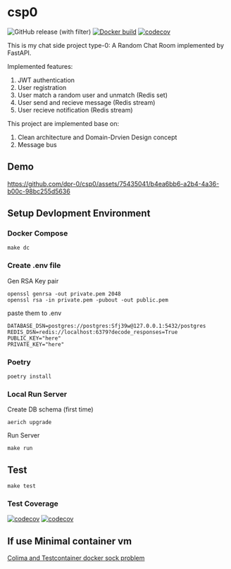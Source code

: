 # csp0

![GitHub release (with filter)](https://img.shields.io/github/v/release/dpr-0/csp0)
[![Docker build](https://github.com/dpr-0/csp0/actions/workflows/dockerbuild.yml/badge.svg)](https://github.com/dpr-0/csp0/actions/workflows/dockerbuild.yml)
[![codecov](https://codecov.io/gh/dpr-0/csp0/graph/badge.svg?token=D3D2ST9HDG)](https://codecov.io/gh/dpr-0/csp0)

This is my chat side project type-0: A Random Chat Room implemented by FastAPI.

Implemented features:

1. JWT authentication
1. User registration
1. User match a random user and unmatch (Redis set)
1. User send and recieve message (Redis stream)
1. User recieve notification (Redis stream)

This project are implemented base on:

1. Clean architecture and Domain-Drvien Design concept
1. Message bus

## Demo


https://github.com/dpr-0/csp0/assets/75435041/b4ea6bb6-a2b4-4a36-b00c-98bc255d5636


## Setup Devlopment Environment

### Docker Compose

```shell
make dc
```

### Create .env file

Gen RSA Key pair

```shell
openssl genrsa -out private.pem 2048
openssl rsa -in private.pem -pubout -out public.pem
```

paste them to .env

```text
DATABASE_DSN=postgres://postgres:Sfj39w@127.0.0.1:5432/postgres
REDIS_DSN=redis://localhost:6379?decode_responses=True
PUBLIC_KEY="here"
PRIVATE_KEY="here"
```

### Poetry

```shell
poetry install
```

### Local Run Server

Create DB schema (first time)

```shell
aerich upgrade
```

Run Server

```shell
make run
```

## Test

```shell
make test
```

### Test Coverage

[![codecov](https://codecov.io/gh/dpr-0/csp0/graph/badge.svg?token=D3D2ST9HDG)](https://codecov.io/gh/dpr-0/csp0)
[![codecov](https://codecov.io/gh/dpr-0/csp0/graphs/icicle.svg?token=D3D2ST9HDG)](https://codecov.io/gh/dpr-0/csp0)

## If use Minimal container vm

[Colima and Testcontainer docker sock problem](<https://github.com/abiosoft/colima/blob/main/docs/FAQ.md#cannot-connect-to-the-docker-daemon-at-unixvarrundockersock-is-the-docker-daemon-running>
)
